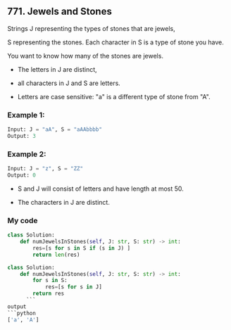 ## 771. Jewels and Stones

Strings J representing the types of stones that are jewels, 

S representing the stones.  Each character in S is a type of stone you have. 

You want to know how many of the stones are jewels.

* The letters in J are distinct, 

* all characters in J and S are letters. 

* Letters are case sensitive: "a" is a different type of stone from "A".

### Example 1:
```python
Input: J = "aA", S = "aAAbbbb"
Output: 3
```

### Example 2:
```python
Input: J = "z", S = "ZZ"
Output: 0
```

* S and J will consist of letters and have length at most 50.

* The characters in J are distinct.


### My code
```python
class Solution:
    def numJewelsInStones(self, J: str, S: str) -> int: 
        res=[s for s in S if (s in J) ] 
        return len(res)
```



```python 
class Solution:
    def numJewelsInStones(self, J: str, S: str) -> int: 
        for s in S:
            res=[s for s in J]
        return res
      ```
output
```python
['a', 'A']
```
